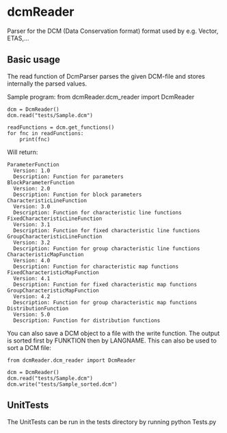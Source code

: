 # dcmReader
Parser for the DCM (Data Conservation format) format used by e.g. Vector, ETAS,...

## Basic usage
The read function of DcmParser parses the given DCM-file and stores internally the parsed values.

Sample program:
    from dcmReader.dcm_reader import DcmReader

    dcm = DcmReader()
    dcm.read("tests/Sample.dcm")

    readFunctions = dcm.get_functions()
    for fnc in readFunctions:
        print(fnc)

Will return:

    ParameterFunction
      Version: 1.0
      Description: Function for parameters
    BlockParameterFunction
      Version: 2.0
      Description: Function for block parameters
    CharacteristicLineFunction
      Version: 3.0
      Description: Function for characteristic line functions
    FixedCharacteristicLineFunction
      Version: 3.1
      Description: Function for fixed characteristic line functions
    GroupCharacteristicLineFunction
      Version: 3.2
      Description: Function for group characteristic line functions
    CharacteristicMapFunction
      Version: 4.0
      Description: Function for characteristic map functions
    FixedCharacteristicMapFunction
      Version: 4.1
      Description: Function for fixed characteristic map functions
    GroupCharacteristicMapFunction
      Version: 4.2
      Description: Function for group characteristic map functions
    DistributionFunction
      Version: 5.0
      Description: Function for distribution functions

You can also save a DCM object to a file with the write function. The output is sorted first by FUNKTION then by LANGNAME.
This can also be used to sort a DCM file:

    from dcmReader.dcm_reader import DcmReader

    dcm = DcmReader()
    dcm.read("tests/Sample.dcm")
    dcm.write("tests/Sample_sorted.dcm")

## UnitTests
The UnitTests can be run in the tests directory by running
    python Tests.py
